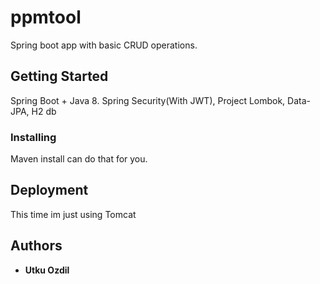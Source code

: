 # ppmtool

Spring boot app with basic CRUD operations.

## Getting Started

Spring Boot + Java 8. Spring Security(With JWT), Project Lombok, Data-JPA, H2 db

### Installing

Maven install can do that for you.

## Deployment

This time im just using Tomcat

## Authors

* **Utku Ozdil**
